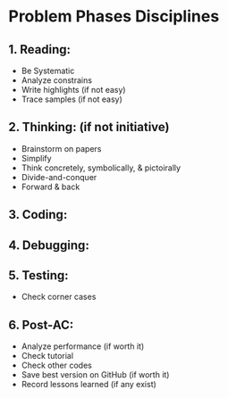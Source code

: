 # **Problem Phases Disciplines**
## **1. Reading:**
- Be Systematic
- Analyze constrains 
- Write highlights (if not easy)
- Trace samples (if not easy)
## **2. Thinking: (if not initiative)**
- Brainstorm on papers
- Simplify
- Think concretely, symbolically, & pictoirally
- Divide-and-conquer
- Forward & back
<!-- - Rank & attack ideas -->
## **3. Coding:**
## **4. Debugging:**
## **5. Testing:**
- Check corner cases
## **6. Post-AC:**
- Analyze performance (if worth it)
- Check tutorial
- Check other codes
- Save best version on GitHub (if worth it)
- Record lessons learned (if any exist)
